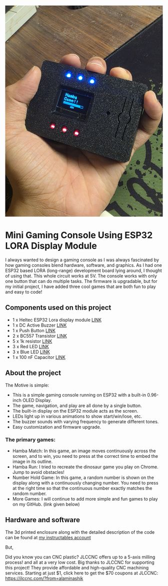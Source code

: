 ![The device](The_device.jpg)
# Mini Gaming Console Using ESP32 LORA Display Module

I always wanted to design a gaming console as I was always fascinated by how gaming consoles blend hardware, software, and graphics. As I had one ESP32 based LORA (long-range) development board lying around, I thought of using that. This whole circuit works at 5V. The console works with only one button that can do multiple tasks. The firmware is upgradable, but for my initial project, I have added three cool games that are both fun to play and easy to code!

## Components used on this project
- 1 x Heltec ESP32 Lora display module [LINK](https://componentkini.com/product/heltec-esp32-lora-module-with-096-oled-display-v2)
- 1 x DC Active Buzzer [LINK](https://componentkini.com/product/dc-active-buzzer-5v-to-12v)
- 1 x Push Button [LINK](https://componentkini.com/product/tactile-momentary-push-button-switch-red)
- 2 x BC557 Transistor [LINK](https://componentkini.com/product/bc557-npn-transistor-to-92-10pcs)
- 5 x 1k resistor [LINK](https://componentkini.com/product/1k-ohm-14w-5-carbon-film-resistor-10pcs)
- 3 x Red LED [LINK](https://componentkini.com/product/oval-red-led-diode-38x5mm)
- 3 x Blue LED [LINK](https://componentkini.com/product/oval-blue-led-diode-38x5mm)
- 1 x 100 nF Capacitor [LINK](https://componentkini.com/product/01uf-50v-radial-electrolytic-capacitor-5pcs)

## About the project
The Motive is simple:
- This is a simple gaming console running on ESP32 with a built-in 0.96-inch OLED Display.
- The game, navigation, and play are all done by a single button.
- The built-in display on the ESP32 module acts as the screen.
- LEDs light up in various animations to show start/win/lose, etc.
- The buzzer sounds with varying frequency to generate different tones.
- Easy customization and firmware upgrade.

### The primary games:
- Hamba Match: In this game, an image moves continuously across the screen, and to win, you need to press at the correct time to embed the image in its outline.
- Hamba Run: I tried to recreate the dinosaur game you play on Chrome. Jump to avoid obstacles!
- Number Hold Game: In this game, a random number is shown on the display along with a continuously changing number. You need to press at the right time so that the continuous number exactly matches the random number.
- More Games: I will continue to add more simple and fun games to play on my GitHub. (link given below)

## Hardware and software
The 3d printed enclosure along with the detailed description of the code can be found at [my instructables account](https://www.instructables.com/Mini-Gaming-Console-Using-ESP32-LORA-Display-Modul/)

But,

Did you know you can CNC plastic? JLCCNC offers up to a 5-axis milling process! and all at a very low cost.
Big thanks to JLCCNC for supporting this project! They provide affordable and high-quality CNC machining services. Starting at just $1, click here to get the $70 coupons at JLCCNC: https://jlccnc.com/?from=alaminashik

